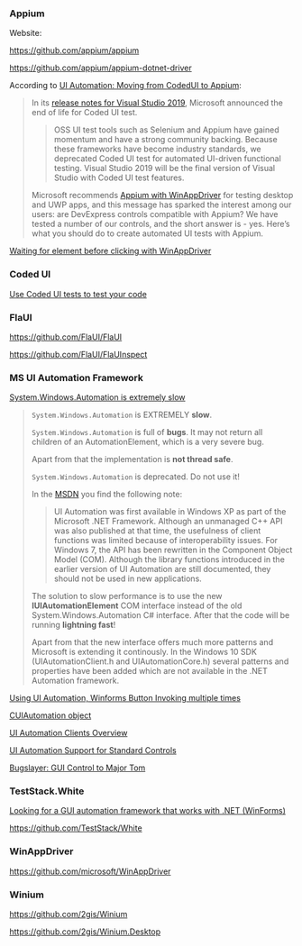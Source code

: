 ### Appium

Website: 

https://github.com/appium/appium

https://github.com/appium/appium-dotnet-driver

According to [UI Automation: Moving from CodedUI to Appium](https://community.devexpress.com/blogs/winforms/archive/2019/11/25/ui-automation-moving-from-codedui-to-appium.aspx):

> In its [release notes for Visual Studio 2019](https://docs.microsoft.com/en-us/visualstudio/releases/2019/release-notes-v16.0), Microsoft announced the end of life for Coded UI test.
>
> > OSS UI test tools such as Selenium and Appium have gained momentum and  have a strong community backing. Because these frameworks have become  industry standards, we deprecated Coded UI test for automated UI-driven  functional testing. Visual Studio 2019 will be the final version of  Visual Studio with Coded UI test features.
>
> Microsoft recommends [Appium with WinAppDriver](https://github.com/Microsoft/WinAppDriver) for testing desktop and UWP apps, and this message has sparked the  interest among our users: are DevExpress controls compatible with  Appium? We have tested a number of our controls, and the short answer is - yes. Here’s what you should do to create automated UI tests with  Appium.

[Waiting for element before clicking with WinAppDriver](https://stackoverflow.com/questions/56117645/waiting-for-element-before-clicking-with-winappdriver)

### Coded UI

[Use Coded UI tests to test your code](https://docs.microsoft.com/en-us/visualstudio/test/use-ui-automation-to-test-your-code?view=vs-2019)

### FlaUI

https://github.com/FlaUI/FlaUI

https://github.com/FlaUI/FlaUInspect

### MS UI Automation Framework

[System.Windows.Automation is extremely slow](https://stackoverflow.com/questions/41768046/system-windows-automation-is-extremely-slow)

> `System.Windows.Automation` is EXTREMELY **slow**. 
>
> `System.Windows.Automation` is full of **bugs**. It may not return all children of an AutomationElement, which is a very severe bug.
>
> Apart from that the implementation is **not thread safe**.
>
> `System.Windows.Automation` is deprecated. Do not use it!
>
> In the [MSDN](https://msdn.microsoft.com/en-us/library/windows/desktop/ee684076(v=vs.85).aspx) you find the following note:
>
> > UI Automation was first available in Windows XP as part of the  Microsoft .NET Framework. Although an unmanaged C++ API was also  published at that time, the usefulness of client functions was limited  because of interoperability issues. For Windows 7, the API has been  rewritten in the Component Object Model (COM).   Although the library functions introduced in the earlier version of  UI Automation are still documented, they should not be used in new  applications.
>
> The solution to slow performance is to use the new **IUIAutomationElement** COM interface instead of the old System.Windows.Automation C# interface. After that the code will be running **lightning fast**! 
>
> Apart from that the new interface offers much more patterns and  Microsoft is extending it continously. In the Windows 10 SDK  (UIAutomationClient.h and UIAutomationCore.h) several patterns and  properties have been added which are not available in the .NET  Automation framework.

[Using UI Automation, Winforms Button Invoking multiple times](https://stackoverflow.com/questions/12591649/using-ui-automation-winforms-button-invoking-multiple-times)

[CUIAutomation object](https://docs.microsoft.com/en-us/previous-versions/windows/desktop/legacy/ff384838(v=vs.85))

[UI Automation Clients Overview](https://docs.microsoft.com/en-us/windows/win32/winauto/uiauto-clientsoverview)

[UI Automation Support for Standard Controls](https://docs.microsoft.com/en-us/dotnet/framework/ui-automation/ui-automation-support-for-standard-controls)

[Bugslayer: GUI Control to Major Tom](https://docs.microsoft.com/en-us/archive/msdn-magazine/2007/march/bugslayer-gui-control-to-major-tom)

### TestStack.White

[Looking for a GUI automation framework that works with .NET (WinForms)](https://stackoverflow.com/questions/5562559/looking-for-a-gui-automation-framework-that-works-with-net-winforms)

https://github.com/TestStack/White

### WinAppDriver

https://github.com/microsoft/WinAppDriver

### Winium

https://github.com/2gis/Winium

https://github.com/2gis/Winium.Desktop

